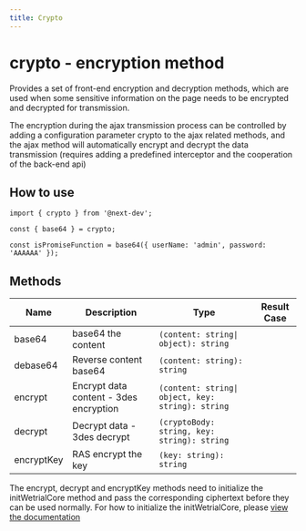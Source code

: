 ```yaml
---
title: Crypto
---
```


# crypto - encryption method

Provides a set of front-end encryption and decryption methods, which are used when some sensitive information on the page needs to be encrypted and decrypted for transmission.

<Alert type="info">
The encryption during the ajax transmission process can be controlled by adding a configuration parameter crypto to the ajax related methods, and the ajax method will automatically encrypt and decrypt the data transmission (requires adding a predefined interceptor and the cooperation of the back-end api)
</Alert>

## How to use

```tsx | pure
import { crypto } from '@next-dev';

const { base64 } = crypto;

const isPromiseFunction = base64({ userName: 'admin', password: 'AAAAAA' });
```

## Methods

| Name       | Description                            | Type                                              | Result Case |
| ---------- | -------------------------------------- | ------------------------------------------------- | ----------- |
| base64     | base64 the content                     | `(content: string\| object): string`              |             |
| debase64   | Reverse content base64                 | `(content: string): string`                       |             |
| encrypt    | Encrypt data content - 3des encryption | `(content: string\| object, key: string): string` |             |
| decrypt    | Decrypt data - 3des decrypt            | `(cryptoBody: string, key: string): string`       |             |
| encryptKey | RAS encrypt the key                    | `(key: string): string`                           |             |

<Alert type="warning">
The encrypt, decrypt and encryptKey methods need to initialize the initWetrialCore method and pass the corresponding ciphertext before they can be used normally. For how to initialize the initWetrialCore, please <a href="config" target="_blank">view the documentation</a>
</Alert>
